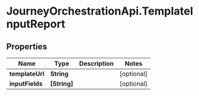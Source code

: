 # JourneyOrchestrationApi.TemplateInputReport

## Properties

Name | Type | Description | Notes
------------ | ------------- | ------------- | -------------
**templateUrl** | **String** |  | [optional] 
**inputFields** | **[String]** |  | [optional] 


